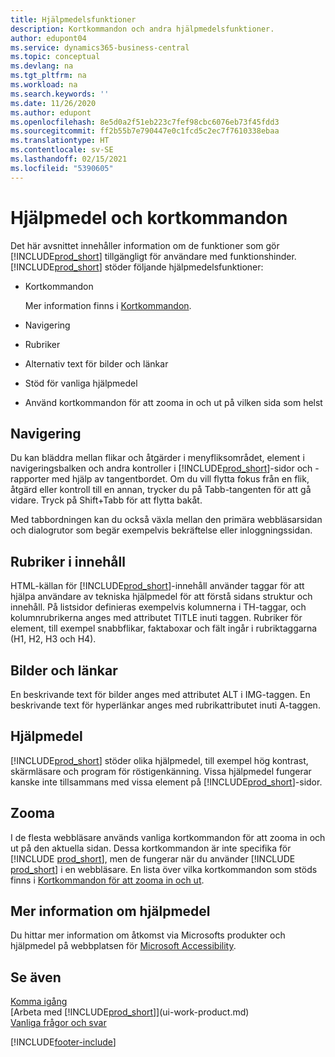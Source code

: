 ```yaml
---
title: Hjälpmedelsfunktioner
description: Kortkommandon och andra hjälpmedelsfunktioner.
author: edupont04
ms.service: dynamics365-business-central
ms.topic: conceptual
ms.devlang: na
ms.tgt_pltfrm: na
ms.workload: na
ms.search.keywords: ''
ms.date: 11/26/2020
ms.author: edupont
ms.openlocfilehash: 8e5d0a2f51eb223c7fef98cbc6076eb73f45fdd3
ms.sourcegitcommit: ff2b55b7e790447e0c1fcd5c2ec7f7610338ebaa
ms.translationtype: HT
ms.contentlocale: sv-SE
ms.lasthandoff: 02/15/2021
ms.locfileid: "5390605"
---
```

# <a name="accessibility-and-keyboard-shortcuts"></a>Hjälpmedel och kortkommandon

Det här avsnittet innehåller information om de funktioner som gör [!INCLUDE[prod_short](includes/prod_short.md)] tillgängligt för användare med funktionshinder. [!INCLUDE[prod_short](includes/prod_short.md)] stöder följande hjälpmedelsfunktioner:  

- Kortkommandon

    Mer information finns i [Kortkommandon](keyboard-shortcuts.md).

- Navigering  

- Rubriker  

- Alternativ text för bilder och länkar  

- Stöd för vanliga hjälpmedel  

- Använd kortkommandon för att zooma in och ut på vilken sida som helst

<!-- moved to separate article
##  <a name="Keyboard"></a> Keyboard Shortcuts in the browser
 [!INCLUDE[prod_short](includes/prod_short.md)] supports the keyboard shortcuts that are supported by most web browsers. The keyboard shortcuts described here refer to the U.S. keyboard layout. The layout of the keys on other keyboards may not correspond exactly to the keys on a U.S. keyboard.  

|To do this|Press|  
|----------------|-----------|  
|To move focus to the next or previous control or element on a page, such as buttons, fields, or items in a list.|Tab, Shift+Tab|  
|To enable or access the element or control that is in focus.|Enter|  
|To scroll items up and down in a list.|Up Arrow, Down Arrow|  
|To scroll columns of an item left and right in a list.|Left Arrow, Right Arrow|  
|To open a drop-down list or look up a value for a field.|Alt+Down Arrow|  
|To move focus to the next element outside the list.|Ctrl + Enter|  
|To see the transactions that resulted in a calculated value in a field.|Alt+Right Arrow|  

-->

## <a name="navigation"></a><a name="Navigation"></a> Navigering  
 Du kan bläddra mellan flikar och åtgärder i menyfliksområdet, element i navigeringsbalken och andra kontroller i [!INCLUDE[prod_short](includes/prod_short.md)]-sidor och -rapporter med hjälp av tangentbordet. Om du vill flytta fokus från en flik, åtgärd eller kontroll till en annan, trycker du på Tabb-tangenten för att gå vidare. Tryck på Shift+Tabb för att flytta bakåt.  

 Med tabbordningen kan du också växla mellan den primära webbläsarsidan och dialogrutor som begär exempelvis bekräftelse eller inloggningssidan.  

## <a name="headings-in-content"></a><a name="Headings"></a> Rubriker i innehåll
 
 HTML-källan för [!INCLUDE[prod_short](includes/prod_short.md)]-innehåll använder taggar för att hjälpa användare av tekniska hjälpmedel för att förstå sidans struktur och innehåll. På listsidor definieras exempelvis kolumnerna i TH-taggar, och kolumnrubrikerna anges med attributet TITLE inuti taggen. Rubriker för element, till exempel snabbflikar, faktaboxar och fält ingår i rubriktaggarna (H1, H2, H3 och H4).  

## <a name="image-and-links"></a><a name="Images"></a> Bilder och länkar

 En beskrivande text för bilder anges med attributet ALT i IMG-taggen. En beskrivande text för hyperlänkar anges med rubrikattributet inuti A-taggen.  

## <a name="assistive-technologies"></a><a name="AssistiveTech"></a> Hjälpmedel

[!INCLUDE[prod_short](includes/prod_short.md)] stöder olika hjälpmedel, till exempel hög kontrast, skärmläsare och program för röstigenkänning. Vissa hjälpmedel fungerar kanske inte tillsammans med vissa element på [!INCLUDE[prod_short](includes/prod_short.md)]-sidor.  

## <a name="zoom"></a><a name="zoom"></a> Zooma

I de flesta webbläsare används vanliga kortkommandon för att zooma in och ut på den aktuella sidan. Dessa kortkommandon är inte specifika för [!INCLUDE [prod_short](includes/prod_short.md)], men de fungerar när du använder [!INCLUDE [prod_short](includes/prod_short.md)] i en webbläsare. En lista över vilka kortkommandon som stöds finns i [Kortkommandon för att zooma in och ut](keyboard-shortcuts.md#zoomshortcuts).  

## <a name="for-more-accessibility-information"></a>Mer information om hjälpmedel

Du hittar mer information om åtkomst via Microsofts produkter och hjälpmedel på webbplatsen för [Microsoft Accessibility](https://go.microsoft.com/fwlink/?LinkId=262160).

## <a name="see-also"></a>Se även

[Komma igång](product-get-started.md)  
[Arbeta med [!INCLUDE[prod_short](includes/prod_short.md)]](ui-work-product.md)  
[Vanliga frågor och svar](across-faq.md)  


[!INCLUDE[footer-include](includes/footer-banner.md)]